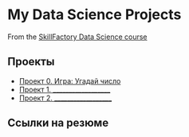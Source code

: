 # My Data Science Projects

From the [SkillFactory Data Science course](https://skillfactory.ru/data-science-specialization)

## Проекты

* [Проект 0. Игра: Угадай число]()
* [Проект 1. __________________]()
* [Проект 2. __________________]()


## Ссылки на резюме